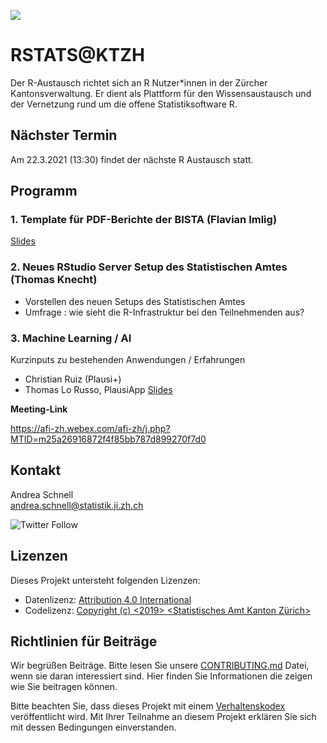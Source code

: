 ![](https://opendata.swiss/content/uploads/2016/02/kt_zh.png)

# RSTATS@KTZH

Der R-Austausch richtet sich an R Nutzer*innen in der Zürcher Kantonsverwaltung. Er dient als Plattform für den Wissensaustausch und der Vernetzung rund um die offene Statistiksoftware R. 

## Nächster Termin

Am 22.3.2021 (13:30) findet der nächste R Austausch statt. 

## Programm

### 1. Template für PDF-Berichte der BISTA (Flavian Imlig)
[Slides](https://github.com/statistikZH/rstats_ktzh/blob/master/slides_20210322/biplaRartcl_slides.pdf) 

### 2. Neues RStudio Server Setup des Statistischen Amtes (Thomas Knecht)
 - Vorstellen des neuen Setups des Statistischen Amtes
 - Umfrage : wie sieht die R-Infrastruktur bei den Teilnehmenden aus?

### 3. Machine Learning / AI 
Kurzinputs zu bestehenden Anwendungen / Erfahrungen
- Christian Ruiz (Plausi+)
- Thomas Lo Russo, PlausiApp [Slides](https://tlorusso.github.io/talks/plausiapp_032021/)

**Meeting-Link**

https://afi-zh.webex.com/afi-zh/j.php?MTID=m25a26916872f4f85bb787d899270f7d0

## Kontakt

Andrea Schnell  <br>
andrea.schnell@statistik.ji.zh.ch <br>

![Twitter Follow](https://img.shields.io/twitter/follow/statistik_zh?style=social)

## Lizenzen

Dieses Projekt untersteht folgenden Lizenzen: <br>
- Datenlizenz: [Attribution 4.0 International](https://github.com/statistikZH/STAT_Schablone/blob/master/LICENSE_data)
- Codelizenz: [Copyright (c) <2019> <Statistisches Amt Kanton Zürich>](https://github.com/statistikZH/STAT_Schablone/blob/master/LICENSE_code)

## Richtlinien für Beiträge
Wir begrüßen Beiträge. Bitte lesen Sie unsere [CONTRIBUTING.md](https://github.com/statistikZH/STAT_Schablone/blob/master/CONTRIBUTING.md) Datei, wenn sie daran interessiert sind. Hier finden Sie Informationen die zeigen wie Sie beitragen können. 

Bitte beachten Sie, dass dieses Projekt mit einem [Verhaltenskodex](https://github.com/statistikZH/STAT_Schablone/blob/master/CodeOfConduct.md) veröffentlicht wird. Mit Ihrer Teilnahme an diesem Projekt erklären Sie sich mit dessen Bedingungen einverstanden.


